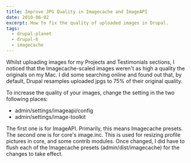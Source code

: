 ```yaml
---
title: Improve JPG Quality in Imagecache and ImageAPI
date: 2010-06-02
excerpt: How to fix the quality of uploaded images in Drupal.
tags:
  - drupal-planet
  - drupal-6
  - imagecache
---
```


Whilst uploading images for my Projects and Testimonials sections, I noticed
that the Imagecache-scaled images weren't as high a quality the originals on my
Mac. I did some searching online and found out that, by default, Drupal
resamples uploaded jpgs to 75% of their original quality.

To increase the quality of your images, change the setting in the two following
places:

- admin/settings/imageapi/config
- admin/settings/image-toolkit

The first one is for ImageAPI. Primarily, this means Imagecache presets. The
second one is for core's image.inc. This is used for resizing profile pictures
in core, and some contrib modules. Once changed, I did have to flush each of the
Imagecache presets (admin/dist/imagecache) for the changes to take effect.
